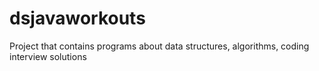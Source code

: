 # dsjavaworkouts
Project that contains programs about data structures, algorithms, coding interview solutions
